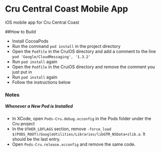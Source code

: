 # Cru Central Coast Mobile App
iOS mobile app for Cru Central Coast

##How to Build
* Install CocoaPods
* Run the command `pod install` in the project directory
* Open the `Podfile` in the CruiOS directory and add a comment to the line `pod 'Google/CloudMessaging', '1.3.2'`
* Run `pod install` again
* Open the `Podfile` in the CruiOS directory and remove the comment you just put in
* Run `pod install` again
* Follow the instructions below

### Notes
##### Whenever a New Pod is Installed
* In XCode, open `Pods-Cru.debug.xcconfig` in the Pods folder under the Cru project
* In the `OTHER_LDFLAGS` section, remove `-force_load $(PODS_ROOT)/GoogleUtilities/Libraries/libGTM_NSData+zlib.a`. It should be the last entry.
* Open `Pods-Cru.release.xcconfig` and remove the same code.

